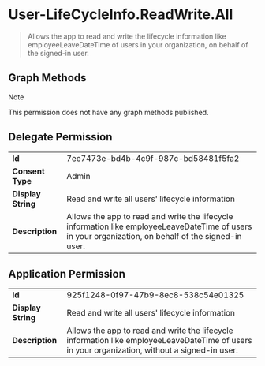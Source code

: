 # User-LifeCycleInfo.ReadWrite.All

> Allows the app to read and write the lifecycle information like employeeLeaveDateTime of users in your organization, on behalf of the signed-in user.
## Graph Methods

> [!NOTE]
> This permission does not have any graph methods published.

## Delegate Permission
|||
|-|-|
|**Id**|7ee7473e-bd4b-4c9f-987c-bd58481f5fa2|
|**Consent Type**|Admin|
|**Display String**|Read and write all users' lifecycle information|
|**Description**|Allows the app to read and write the lifecycle information like employeeLeaveDateTime of users in your organization, on behalf of the signed-in user.|
## Application Permission
|||
|-|-|
|**Id**|925f1248-0f97-47b9-8ec8-538c54e01325|
|**Display String**|Read and write all users' lifecycle information|
|**Description**|Allows the app to read and write the lifecycle information like employeeLeaveDateTime of users in your organization, without a signed-in user.|
